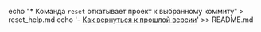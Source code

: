echo "* Команда `reset` откатывает проект к выбранному коммиту" >
reset_help.md
echo '- [Как вернуться к прошлой версии](./reset_help.md)' >>
README.md